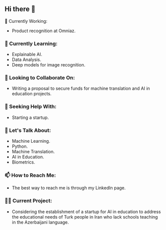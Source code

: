 ## Hi there 👋

🔭 Currently Working:
- Product recognition at Omniaz.

### 🌱 Currently Learning:
- Explainable AI.
- Data Analysis.
- Deep models for image recognition.
### 👯 Looking to Collaborate On:
- Writing a proposal to secure funds for machine translation and AI in education projects.
### 🤔 Seeking Help With:
  - Starting a startup.
### 💬 Let's Talk About:
  - Machine Learning.
  - Python.
  - Machine Translation.
  - AI in Education.
  - Biometrics.
### 📫 How to Reach Me:
  - The best way to reach me is through my LinkedIn page.
### 👨‍🏫 Current Project:
  - Considering the establishment of a startup for AI in education to address the educational needs of Turk people in Iran who lack schools teaching in the Azerbaijani language.


